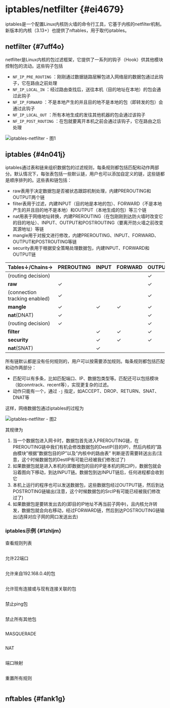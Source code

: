 # iptables/netfilter {#ei4679}

iptables是一个配置Linux内核防火墙的命令行工具，它基于内核的netfilter机制。新版本的内核（3.13+）也提供了nftables，用于取代iptables。

## netfilter {#7uff4o}

netfilter是Linux内核的包过滤框架，它提供了一系列的钩子（Hook）供其他模块控制包的流动。这些钩子包括

* `NF_IP_PRE_ROUTING`
  ：刚刚通过数据链路层解包进入网络层的数据包通过此钩子，它在路由之前处理
* `NF_IP_LOCAL_IN`
  ：经过路由查找后，送往本机（目的地址在本地）的包会通过此钩子
* `NF_IP_FORWARD`
  ：不是本地产生的并且目的地不是本地的包（即转发的包）会通过此钩子
* `NF_IP_LOCAL_OUT`
  ：所有本地生成的发往其他机器的包会通过该钩子
* `NF_IP_POST_ROUTING`
  ：在包就要离开本机之前会通过该钩子，它在路由之后处理

![](https://static.sitestack.cn/projects/sdn-handbook/linux/images/netfilter.png "iptables-netfilter - 图1")

## iptables {#4n041j}

iptables通过表和链来组织数据包的过滤规则，每条规则都包括匹配和动作两部分。默认情况下，每张表包括一些默认链，用户也可以添加自定义的链，这些链都是顺序排列的。这些表和链包括：

* raw表用于决定数据包是否被状态跟踪机制处理，内建PREROUTING和OUTPUT两个链
* filter表用于过滤，内建INPUT（目的地是本地的包）、FORWARD（不是本地产生的并且目的地不是本地）和OUTPUT（本地生成的包）等三个链
* nat用表于网络地址转换，内建PREROUTING（在包刚刚到达防火墙时改变它的目的地址）、INPUT、OUTPUT和POSTROUTING（要离开防火墙之前改变其源地址）等链
* mangle用于对报文进行修改，内建PREROUTING、INPUT、FORWARD、OUTPUT和POSTROUTING等链
* security表用于根据安全策略处理数据包，内建INPUT、FORWARD和OUTPUT链

| Tables↓/Chains→ | PREROUTING | INPUT | FORWARD | OUTPUT | POSTROUTING |
| :--- | :--- | :--- | :--- | :--- | :--- |
| \(routing decision\) |  |  |  | ✓ |  |
| **raw** | ✓ |  |  | ✓ |  |
| \(connection tracking enabled\) | ✓ |  |  | ✓ |  |
| **mangle** | ✓ | ✓ | ✓ | ✓ | ✓ |
| **nat**\(DNAT\) | ✓ |  |  | ✓ |  |
| \(routing decision\) | ✓ |  |  | ✓ |  |
| **filter** |  | ✓ | ✓ | ✓ |  |
| **security** |  | ✓ | ✓ | ✓ |  |
| **nat**\(SNAT\) |  | ✓ |  |  | ✓ |

所有链默认都是没有任何规则的，用户可以按需要添加规则。每条规则都包括匹配和动作两部分：

* 匹配可以有多条，比如匹配端口、IP、数据包类型等。匹配还可以包括模块（如conntrack、recent等），实现更复杂的过滤。
* 动作只能有一个，通过
  `-j`
  指定，如ACCEPT、DROP、RETURN、SNAT、DNAT等

这样，网络数据包通过iptables的过程为

![](https://static.sitestack.cn/projects/sdn-handbook/linux/images/iptables.png "iptables-netfilter - 图2")

其规律为

1. 当一个数据包进入网卡时，数据包首先进入PREROUTING链，在PREROUTING链中我们有机会修改数据包的DestIP\(目的IP\)，然后内核的”路由模块”根据”数据包目的IP”以及”内核中的路由表” 判断是否需要转送出去\(注意，这个时候数据包的DestIP有可能已经被我们修改过了\)
2. 如果数据包就是进入本机的\(即数据包的目的IP是本机的网口IP\)，数据包就会沿着图向下移动，到达INPUT链。数据包到达INPUT链后，任何进程都会收到它
3. 本机上运行的程序也可以发送数据包，这些数据包经过OUTPUT链，然后到达POSTROTING链输出\(注意，这个时候数据包的SrcIP有可能已经被我们修改过了\)
4. 如果数据包是要转发出去的\(即目的IP地址不再当前子网中\)，且内核允许转发，数据包就会向右移动，经过FORWARD链，然后到达POSTROUTING链输出\(选择对应子网的网口发送出去\)

### iptables示例 {#1zhljm}

查看规则列表

```

```

允许22端口

```

```

允许来自192.168.0.4的包

```

```

允许现有连接或与现有连接关联的包

```

```

禁止ping包

```

```

禁止所有其他包

```

```

MASQUERADE

```

```

NAT

```

```

端口映射

```

```

重置所有规则

```

```

## nftables {#fank1g}



